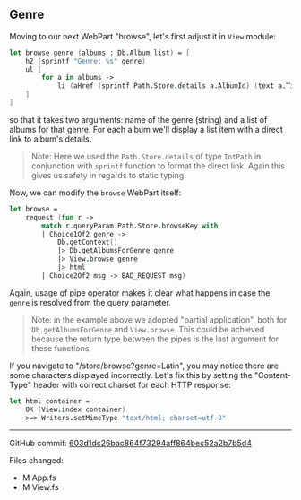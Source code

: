 ## Genre

Moving to our next WebPart "browse", let's first adjust it in `View` module:

```fsharp
let browse genre (albums : Db.Album list) = [
    h2 (sprintf "Genre: %s" genre)
    ul [
        for a in albums ->
            li (aHref (sprintf Path.Store.details a.AlbumId) (text a.Title))
    ]
]
```

so that it takes two arguments: name of the genre (string) and a list of albums for that genre.
For each album we'll display a list item with a direct link to album's details.

> Note: Here we used the `Path.Store.details` of type `IntPath` in conjunction with `sprintf` function to format the direct link. Again this gives us safety in regards to static typing.

Now, we can modify the `browse` WebPart itself:

```fsharp
let browse =
    request (fun r -> 
        match r.queryParam Path.Store.browseKey with
        | Choice1Of2 genre -> 
            Db.getContext()
            |> Db.getAlbumsForGenre genre
            |> View.browse genre
            |> html
        | Choice2Of2 msg -> BAD_REQUEST msg)
```

Again, usage of pipe operator makes it clear what happens in case the `genre` is resolved from the query parameter.

> Note: in the example above we adopted "partial application", both for `Db.getAlbumsForGenre` and `View.browse`.
> This could be achieved because the return type between the pipes is the last argument for these functions.

If you navigate to "/store/browse?genre=Latin", you may notice there are some characters displayed incorrectly.
Let's fix this by setting the "Content-Type" header with correct charset for each HTTP response:

```fsharp
let html container =
    OK (View.index container)
    >=> Writers.setMimeType "text/html; charset=utf-8"
```


---

GitHub commit: [603d1dc26bac864f73294aff864bec52a2b7b5d4](https://github.com/theimowski/SuaveMusicStoreTutorial/commit/603d1dc26bac864f73294aff864bec52a2b7b5d4)

Files changed:

* M	App.fs
* M	View.fs
